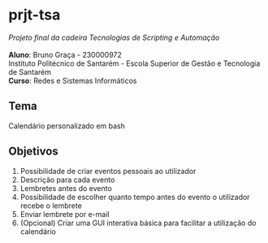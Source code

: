 # prjt-tsa
_Projeto final da cadeira Tecnologias de Scripting e Automação_\
\
**Aluno**: Bruno Graça - 230000972\
Instituto Politécnico de Santarém - Escola Superior de Gestão e Tecnologia de Santarém\
**Curso**: Redes e Sistemas Informáticos


## **Tema**
Calendário personalizado em bash


## Objetivos
1. Possibilidade de criar eventos pessoais ao utilizador
2. Descrição para cada evento
3. Lembretes antes do evento
4. Possibilidade de escolher quanto tempo antes do evento o utilizador recebe o lembrete
5. Enviar lembrete por e-mail 
6. (Opcional) Criar uma GUI interativa básica para facilitar a utilização do calendário
